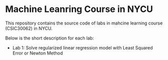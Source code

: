 # Machine Leanring Course in NYCU

This repository contains the source code of labs in mahcine learning course (CSIC30062) in NYCU.

Below is the short description for each lab:
- Lab 1: Solve regularized linear regression model with Least Squared Error or Newton Method
